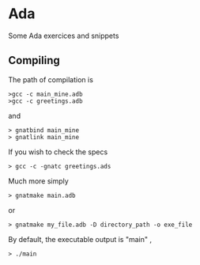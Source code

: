 # Ada
Some Ada exercices and snippets

## Compiling
The path of compilation is

    >gcc -c main_mine.adb
    >gcc -c greetings.adb

and

    > gnatbind main_mine
    > gnatlink main_mine
  
  If you wish to check the specs
  
    > gcc -c -gnatc greetings.ads
    
    
  Much more simply
  
    > gnatmake main.adb
      
 or
 
    > gnatmake my_file.adb -D directory_path -o exe_file
    
By default, the executable output is "main" ,
    
    > ./main
    
